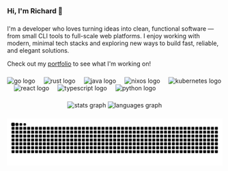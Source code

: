 ### Hi, I'm Richard 👋

###

I'm a developer who loves turning ideas into clean, functional software — from small CLI tools to full-scale web platforms. I enjoy working with modern, minimal tech stacks and exploring new ways to build fast, reliable, and elegant solutions.

Check out my [portfolio](https://dotkohlen.com) to see what I'm working on!

###

<div align="left">
  <img src="https://cdn.jsdelivr.net/gh/devicons/devicon/icons/go/go-original.svg" height="30" alt="go logo"  />
  <img width="12" />
  <img src="https://skillicons.dev/icons?i=rust" height="30" alt="rust logo"  />
  <img width="12" />
  <img src="https://cdn.jsdelivr.net/gh/devicons/devicon/icons/java/java-original.svg" height="30" alt="java logo"  />
  <img width="12" />
  <img src="https://cdn.jsdelivr.net/gh/devicons/devicon/icons/nixos/nixos-original.svg" height="30" alt="nixos logo"  />
  <img width="12" />
  <img src="https://cdn.jsdelivr.net/gh/devicons/devicon/icons/kubernetes/kubernetes-plain.svg" height="30" alt="kubernetes logo"  />
  <img width="12" />
  <img src="https://cdn.jsdelivr.net/gh/devicons/devicon/icons/react/react-original.svg" height="30" alt="react logo"  />
  <img width="12" />
  <img src="https://cdn.jsdelivr.net/gh/devicons/devicon/icons/typescript/typescript-original.svg" height="30" alt="typescript logo"  />
  <img width="12" />
  <img src="https://cdn.jsdelivr.net/gh/devicons/devicon/icons/python/python-original.svg" height="30" alt="python logo"  />
</div>

###

<div align="center">
  <img height="150" alt="stats graph" src="https://github-readme-stats.vercel.app/api?username=rajx88&hide_title=false&hide_rank=false&show_icons=true&include_all_commits=false&count_private=true&theme=neon&locale=en&hide_border=false&order=1&rank_icon=github"/>
  <img height="150" alt="languages graph" src="https://github-readme-stats.vercel.app/api/top-langs?username=rajx88&locale=en&hide_title=false&layout=compact&card_width=320&langs_count=10&theme=neon&hide_border=false&order=2&exclude_repo=dotfiles"   />
</div>

###

<img src="https://raw.githubusercontent.com/rajx88/rajx88/output/snake.svg" alt="Snake animation" />

###

